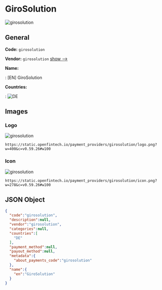 
# GiroSolution 
![girosolution](https://static.openfintech.io/payment_providers/girosolution/logo.png?w=400&c=v0.59.26#w100)  

## General 
 
**Code:** `girosolution` 
 
**Vendor:** `girosolution` [show -->](/vendors/girosolution/) 
 
**Name:** 
 
:	[EN] GiroSolution 
 
 
**Countries:** 
 
:	![DE](https://cdnjs.cloudflare.com/ajax/libs/flag-icon-css/3.3.0/flags/4x3/de.svg#w24)  

## Images 

### Logo 
 
![girosolution](https://static.openfintech.io/payment_providers/girosolution/logo.png?w=400&c=v0.59.26#w100)  

```
https://static.openfintech.io/payment_providers/girosolution/logo.png?w=400&c=v0.59.26#w100
```  

### Icon 
 
![girosolution](https://static.openfintech.io/payment_providers/girosolution/icon.png?w=278&c=v0.59.26#w100)  

```
https://static.openfintech.io/payment_providers/girosolution/icon.png?w=278&c=v0.59.26#w100
```  

## JSON Object 

```json
{
  "code":"girosolution",
  "description":null,
  "vendor":"girosolution",
  "categories":null,
  "countries":[
    "DE"
  ],
  "payment_method":null,
  "payout_method":null,
  "metadata":{
    "about_payments_code":"girosolution"
  },
  "name":{
    "en":"GiroSolution"
  }
}
```  
